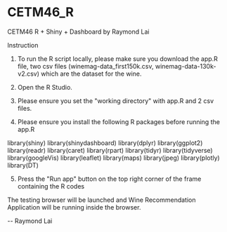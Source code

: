# CETM46_R
CETM46 R + Shiny + Dashboard by Raymond Lai

Instruction

1. To run the R script locally, please make sure you download the app.R file, two csv files (winemag-data_first150k.csv, winemag-data-130k-v2.csv) which are the dataset for the wine.

2. Open the R Studio.

3. Please ensure you set the "working directory" with app.R and 2 csv files.

4. Please ensure you install the following R packages before running the app.R 

library(shiny)
library(shinydashboard)
library(dplyr)
library(ggplot2)
library(readr)
library(caret)
library(rpart)
library(tidyr)
library(tidyverse)
library(googleVis)
library(leaflet)
library(maps)
library(jpeg)
library(plotly)
library(DT)

5. Press the "Run app" button on the top right corner of the frame containing the R codes

The testing browser will be launched and Wine Recommendation Application will be running inside the browser.

--
Raymond Lai
